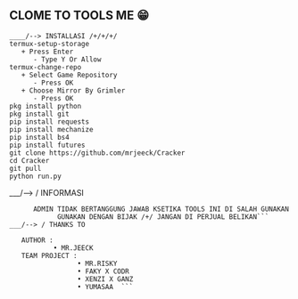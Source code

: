##       CLOME TO TOOLS ME 😁
```
____/--> INSTALLASI /+/+/+/
termux-setup-storage  
   + Press Enter
      - Type Y Or Allow
termux-change-repo
   + Select Game Repository
      - Press OK
   + Choose Mirror By Grimler
      - Press OK
pkg install python
pkg install git
pip install requests
pip install mechanize
pip install bs4
pip install futures
git clone https://github.com/mrjeeck/Cracker
cd Cracker
git pull
python run.py
```
___/--> / INFORMASI 
 ```
       ADMIN TIDAK BERTANGGUNG JAWAB KSETIKA TOOLS INI DI SALAH GUNAKAN
             GUNAKAN DENGAN BIJAK /+/ JANGAN DI PERJUAL BELIKAN```
___/--> / THANKS TO 
 ```
       AUTHOR : 
               • MR.JEECK
       TEAM PROJECT :
                     • MR.RISKY
                     • FAKY X CODR
                     • XENZI X GANZ
                     • YUMASAA  ```

